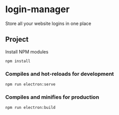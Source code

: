 # login-manager

Store all your website logins in one place

## Project

Install NPM modules

```
npm install
```

### Compiles and hot-reloads for development

```
npm run electron:serve
```

### Compiles and minifies for production

```
npm run electron:build
```
